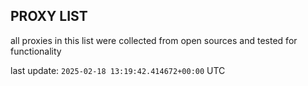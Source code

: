 ## PROXY LIST

all proxies in this list were collected from open sources and tested for functionality

last update: `2025-02-18 13:19:42.414672+00:00` UTC